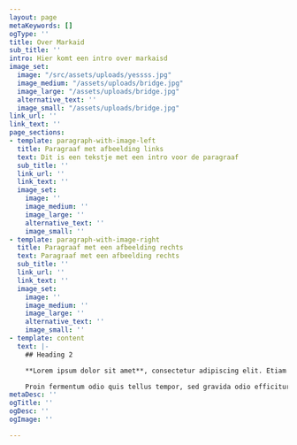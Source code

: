 ```yaml
---
layout: page
metaKeywords: []
ogType: ''
title: Over Markaid
sub_title: ''
intro: Hier komt een intro over markaisd
image_set:
  image: "/src/assets/uploads/yessss.jpg"
  image_medium: "/assets/uploads/bridge.jpg"
  image_large: "/assets/uploads/bridge.jpg"
  alternative_text: ''
  image_small: "/assets/uploads/bridge.jpg"
link_url: ''
link_text: ''
page_sections:
- template: paragraph-with-image-left
  title: Paragraaf met afbeelding links
  text: Dit is een tekstje met een intro voor de paragraaf
  sub_title: ''
  link_url: ''
  link_text: ''
  image_set:
    image: ''
    image_medium: ''
    image_large: ''
    alternative_text: ''
    image_small: ''
- template: paragraph-with-image-right
  title: Paragraaf met een afbeelding rechts
  text: Paragraaf met een afbeelding rechts
  sub_title: ''
  link_url: ''
  link_text: ''
  image_set:
    image: ''
    image_medium: ''
    image_large: ''
    alternative_text: ''
    image_small: ''
- template: content
  text: |-
    ## Heading 2

    **Lorem ipsum dolor sit amet**, consectetur adipiscing elit. Etiam sed finibus lectus, id molestie dolor. _Proin fermentum odio quis tellus tempor, sed gravida odio efficitur._ Quisque pulvinar eget elit sit amet tempus. Nullam auctor dolor sit amet sapien ultricies, sit amet iaculis arcu tempor. Quisque hendrerit varius elit, vel euismod risus porta et. Sed at nisl eget urna commodo eleifend. Integer egestas ligula vehicula urna maximus molestie. Quisque viverra et velit a lacinia. Pellentesque nec vestibulum quam, ac dictum mauris. Phasellus viverra libero non laoreet blandit. Suspendisse et arcu vitae orci fermentum sodales ac ut erat. Vestibulum eget lectus tincidunt, vestibulum ligula vel, sagittis tortor. Phasellus sed ex augue. Proin id eros vestibulum, pellentesque mauris vel, pellentesque sem.

    Proin fermentum odio quis tellus tempor, sed gravida odio efficitur. Quisque pulvinar eget elit sit amet tempus. Nullam auctor dolor sit amet sapien ultricies, sit amet iaculis arcu tempor. Quisque hendrerit varius elit, vel euismod risus porta et. Sed at nisl eget urna commodo eleifend. Integer egestas ligula vehicula urna maximus molestie. Quisque viverra et velit a lacinia. Pellentesque nec vestibulum quam, ac dictum mauris. Phasellus viverra libero non [laoreet blandit](https://www.nos.nl "nos"). Suspendisse et arcu vitae orci fermentum sodales ac ut erat. Vestibulum eget lectus tincidunt, vestibulum ligula vel, sagittis tortor. Phasellus sed ex augue. Proin id eros vestibulum, pellentesque mauris vel, pellentesque sem.
metaDesc: ''
ogTitle: ''
ogDesc: ''
ogImage: ''

---
```

